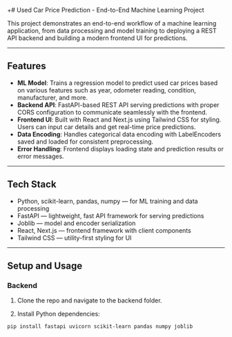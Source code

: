 +# Used Car Price Prediction - End-to-End Machine Learning Project

This project demonstrates an end-to-end workflow of a machine learning application, from data processing and model training to deploying a REST API backend and building a modern frontend UI for predictions.

---

## Features

- **ML Model**: Trains a regression model to predict used car prices based on various features such as year, odometer reading, condition, manufacturer, and more.
- **Backend API**: FastAPI-based REST API serving predictions with proper CORS configuration to communicate seamlessly with the frontend.
- **Frontend UI**: Built with React and Next.js using Tailwind CSS for styling. Users can input car details and get real-time price predictions.
- **Data Encoding**: Handles categorical data encoding with LabelEncoders saved and loaded for consistent preprocessing.
- **Error Handling**: Frontend displays loading state and prediction results or error messages.

---

## Tech Stack

- Python, scikit-learn, pandas, numpy — for ML training and data processing
- FastAPI — lightweight, fast API framework for serving predictions
- Joblib — model and encoder serialization
- React, Next.js — frontend framework with client components
- Tailwind CSS — utility-first styling for UI

---

## Setup and Usage

### Backend

1. Clone the repo and navigate to the backend folder.

2. Install Python dependencies:

```bash
pip install fastapi uvicorn scikit-learn pandas numpy joblib
